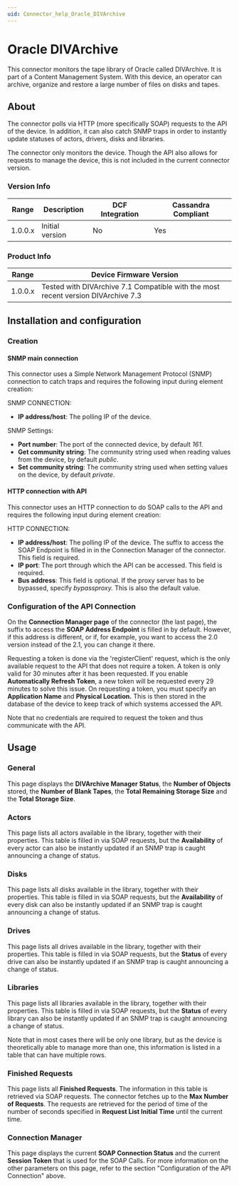 ```yaml
---
uid: Connector_help_Oracle_DIVArchive
---
```


# Oracle DIVArchive

This connector monitors the tape library of Oracle called DIVArchive. It is part of a Content Management System. With this device, an operator can archive, organize and restore a large number of files on disks and tapes.

## About

The connector polls via HTTP (more specifically SOAP) requests to the API of the device. In addition, it can also catch SNMP traps in order to instantly update statuses of actors, drivers, disks and libraries.

The connector only monitors the device. Though the API also allows for requests to manage the device, this is not included in the current connector version.

### Version Info

| **Range** | **Description** | **DCF Integration** | **Cassandra Compliant** |
|------------------|-----------------|---------------------|-------------------------|
| 1.0.0.x          | Initial version | No                  | Yes                     |

### Product Info

| **Range** | **Device Firmware Version**                                                       |
|------------------|-----------------------------------------------------------------------------------|
| 1.0.0.x          | Tested with DIVArchive 7.1 Compatible with the most recent version DIVArchive 7.3 |

## Installation and configuration

### Creation

#### SNMP main connection

This connector uses a Simple Network Management Protocol (SNMP) connection to catch traps and requires the following input during element creation:

SNMP CONNECTION:

- **IP address/host**: The polling IP of the device.

SNMP Settings:

- **Port number**: The port of the connected device, by default *161*.
- **Get community string**: The community string used when reading values from the device, by default *public*.
- **Set community string**: The community string used when setting values on the device, by default *private*.

#### HTTP connection with API

This connector uses an HTTP connection to do SOAP calls to the API and requires the following input during element creation:

HTTP CONNECTION:

- **IP address/host**: The polling IP of the device. The suffix to access the SOAP Endpoint is filled in in the Connection Manager of the connector. This field is required.
- **IP port**: The port through which the API can be accessed. This field is required.
- **Bus address**: This field is optional. If the proxy server has to be bypassed, specify *bypassproxy.* This is also the default value.

### Configuration of the API Connection

On the **Connection Manager page** of the connector (the last page), the suffix to access the **SOAP Address Endpoint** is filled in by default. However, if this address is different, or if, for example, you want to access the 2.0 version instead of the 2.1, you can change it there.

Requesting a token is done via the 'registerClient' request, which is the only available request to the API that does not require a token. A token is only valid for 30 minutes after it has been requested. If you enable **Automatically Refresh Token**, a new token will be requested every 29 minutes to solve this issue. On requesting a token, you must specify an **Application Name** and **Physical Location.** This is then stored in the database of the device to keep track of which systems accessed the API.

Note that no credentials are required to request the token and thus communicate with the API.

## Usage

### General

This page displays the **DIVArchive Manager Status**, the **Number of Objects** stored, the **Number of Blank Tapes**, the **Total Remaining Storage Size** and the **Total Storage Size**.

### Actors

This page lists all actors available in the library, together with their properties. This table is filled in via SOAP requests, but the **Availability** of every actor can also be instantly updated if an SNMP trap is caught announcing a change of status.

### Disks

This page lists all disks available in the library, together with their properties. This table is filled in via SOAP requests, but the **Availability** of every disk can also be instantly updated if an SNMP trap is caught announcing a change of status.

### Drives

This page lists all drives available in the library, together with their properties. This table is filled in via SOAP requests, but the **Status** of every drive can also be instantly updated if an SNMP trap is caught announcing a change of status.

### Libraries

This page lists all libraries available in the library, together with their properties. This table is filled in via SOAP requests, but the **Status** of every library can also be instantly updated if an SNMP trap is caught announcing a change of status.

Note that in most cases there will be only one library, but as the device is theoretically able to manage more than one, this information is listed in a table that can have multiple rows.

### Finished Requests

This page lists all **Finished Requests**. The information in this table is retrieved via SOAP requests. The connector fetches up to the **Max Number of Requests**. The requests are retrieved for the period of time of the number of seconds specified in **Request List Initial Time** until the current time.

### Connection Manager

This page displays the current **SOAP Connection Status** and the current **Session Token** that is used for the SOAP Calls. For more information on the other parameters on this page, refer to the section "Configuration of the API Connection" above.
